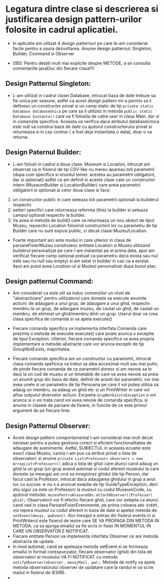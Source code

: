 # Legatura dintre clase si descrierea si justificarea design pattern-urilor folosite in cadrul aplicatiei.

- In aplicatie am utilizat 4 design patternuri pe care le-am considerat facile pentru a usura
dezvoltarea. Anume design patternul: Singleton, Builder, Command si Observer

- OBS: Pentru detalii mult mai explicite despre METODE, a se consulta comentariile javaDoc
din fiecare clasa!!!!
## Design Patternul Singleton:
- L-am utilizat in cadrul clasei Database, intrucat baza de date trebuie sa fie unica per sesiune, astfel
ca acest design pattern mi-a permis sa ii definesc un constructor privat si un camp static de tip
`private static Database databaseUnica` pe care sa il utilizez  in metoda `public static Database Instanta()`
care va fi folosita de catre user in clasa Main, dar si in comenzile specifice. Aceasta va verifica daca
atributul databaseUnica este null va construi baza de date cu ajutorul constructorului privat si returneaza
si in caz contrar ( a fost deja instantiata o data), doar o va returna.

## Design Paternul Builder:
- L-am folosit in cadrul a doua clase: Museum si Location, intrucat am observat ca in fisierul de tip CSV-like
nu mereu apareau toti parametrii (dupa cum specifica si enuntul temei: acestea au parametrii obligatorii,
dar si optionali) astfel ca am definit in aceste clase cate un constructor intern (MuseumBuilder si
LocationBuilder) care preia parametrii obligatorii si optionali ai celor doua clase si face:
1) un constructor public in care seteaza toti parametrii optionali la builderul respectiv
2) setteri specifici care returneaza referinta (this) la builder si seteaza campul optional respectiv la builder.
3) Va avea si metoda de build() care va returneaza un nou obiect de tipul Muzeu, repsectiv Location
folosind constructorii lor cu parametru de tip Builder care nu sunt expusi public, ci decat
clasei Muzeu/Location.

- Foarte important aici este modul in care ulterior in clasa de parsareFisierMuzeu construiesc entitate
Location si Muzeu utilizand builderul personalizat pe care l-am instantiat pe el prima data, apoi
am verificat fiecare camp optional preluat ca parametru daca exista sau nu( este sau nu null sau empty)
si am setat in builder in caz ca a existat. Apoi am putut avea Location-ul si Muzeul personalizat
dupa bunul plac.

## Design patternul Command:
- Am considerat ca este util sa induc comenzilor un nivel de "abstractizare" pentru utilizatorul
care doreste sa execute anumite actiuni: de adaugare a unui grup, de adaugare a unui ghid, respectiv 
membru la un grup, de adaugare muzeu, de cautat un ghid, de cautat un membru, de eliminat
un ghid/membru dintr un grup. Userul doar va crea clasa specifica de comanda si va apela execute()

- Fiecare comanda specifica va implementa interfata Comanda care prezinta o metoda de executie
execute() care poate arunca o exceptie de tipul Exception. Ulterior, fiecare comanda specifica va
avea propria implementare a metodei abstracte care vor arunca exceptii de tip GroupNotExists, majoritatea.
- Fiecare comanda specifica are un constructor cu parametrii, intrucat clasa comanda speficica va trebui sa
aiba acces(mai mult sau mai putin, de pinde fiecare comanda de ce parametrii doresc si am nevoie sa 
le dau) la un cod de muzeu si un timetable de care va avea nevoie sa preia un anumit grup din baza de date,
definit de acesti doi parametrii, vor mai avea unele si un parametru de tip Persoana pe care il voi
putea utiliza sa adaug un membru, sa adaug un ghid etc si un PrintWriter in care voi afisa outputul
diverselor actiuni. Excpetia `GrupNotExistsException` o voi arunca si o voi trata cand voi avea nevoie
de comanda specifica, si anume in clasele de parsare de fisiere, in functie de ce este primul argument
de pe fiecare linie.

## Design Patternul Observer:
- Acest design pattern comportamental l-am considerat mai mult decat necesar pentru a 
putea gestiona corect si eficient functionalitatea de adaugare de avenimente. Astfel, SUBIECTUL
in aceasta ecuatie este exact clasa Muzeu, careia i-am pus ca atribut privat o lista de observatori:
si anume `private List<Professor> observers = new ArrayList<Professor>()` adica o lista de ghizi
care atunci cand adaug un ghid la un grup (un grup avand automat si codul aferent muzeului
la care doreste sa mearga) am vrut sa inregistrez ghidul (de tip Person, dar facut cast
la Professor, intrucat daca adaugarea ghidului in grup a avut loc cu succes => nu s a aruncat exeptie
de tip GuideTypeException, deci stiu sigur ca este un Professor) la muzeul cu codul MuseumCode,
cu ajutorul metodei: `muzeuPentruAtasareObs.attachObserver((Professor) ghid);`
Observatorii vor fi efectiv fiecare ghid, care vor astepta ca atunci cand vad in clasa
ParsareFisierEvenimente, pe prima coloana `ADD EVENT`, voi repera muzeul cu codul aferent in baza de date
si apelez metoda de `setEvent(mesaj, pwEvent)`. Aici mesajul e extras din fisierul events.in
si PrintWriterul este fisierul de iesire care SE VA PROPAGA DIN METODA IN METODA, ca sa ajunga
emailul sa fie scris in fisier IN MOMENTUL IN CARE UN OBSERVATOR E NOTIFICAT.
- Fiecare entitate Person va implementa interfata Observer ce are metoda abstracta de update.
- In mod automat, cand se apeleaza metoda setEvent si se formeaza emailul in format corespunzator,
fiecare observator (ghid) din lista de observatori ai muzeului VA FI NOTIFICAT cu metoda
`notifyObserver(observer, mesajMail, pw);`. Metoda de notify va apela metoda observatorului observer
de updatare care la randul ei va scrie mailul in fisierul de IESIRE.
- 


